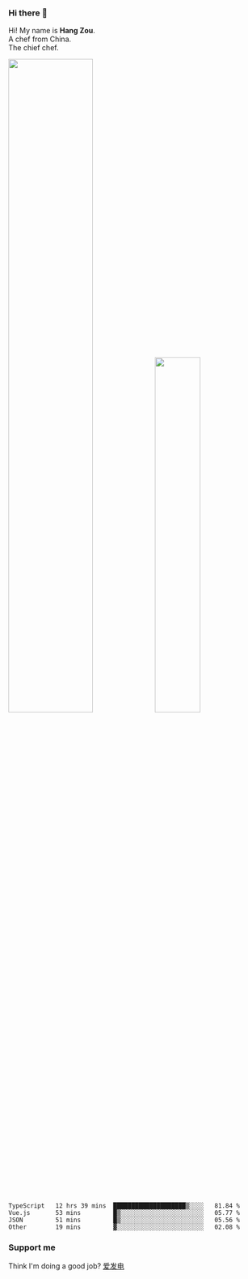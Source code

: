 ### Hi there 👋

Hi! My name is **Hang Zou**.  
A chef from China.  
The chief chef.

<img align="" width="57.5%" src="https://github-readme-stats.vercel.app/api?username=zouhangwithsweet&hide_title=true&hide_border=true&show_icons=true&include_all_commits=true&line_height=21" /><img align="" width="42.4%" src="https://github-readme-stats.vercel.app/api/top-langs/?username=zouhangwithsweet&hide_title=true&hide_border=true&layout=compact" />

<!--START_SECTION:waka-->

```text
TypeScript   12 hrs 39 mins  ████████████████████▒░░░░   81.84 %
Vue.js       53 mins         █▒░░░░░░░░░░░░░░░░░░░░░░░   05.77 %
JSON         51 mins         █▒░░░░░░░░░░░░░░░░░░░░░░░   05.56 %
Other        19 mins         ▓░░░░░░░░░░░░░░░░░░░░░░░░   02.08 %
```

<!--END_SECTION:waka-->

### Support me

Think I'm doing a good job? [爱发电](https://afdian.net/@zouhangsweet)
